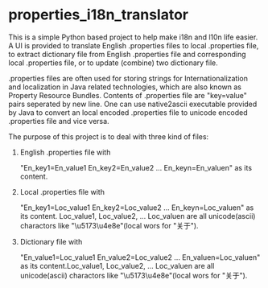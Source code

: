 properties_i18n_translator
==========================

This is a simple Python based project to help make i18n and l10n life easier. A UI is provided to translate English .properties files to local .properties file, to extract dictionary file from English .properties file and corresponding local .properties file, or to update (combine) two dictionary file.

.properties files are often used for storing strings for Internationalization and localization in Java related technologies, which are also known as Property Resource Bundles. Contents of .properties file are "key=value" pairs seperated by new line. One can use native2ascii executable provided by Java to convert an local encoded .properties file to unicode encoded .properties file and vice versa. 

The purpose of this project is to deal with three kind of files:

1. English .properties file with 

      "En_key1=En_value1
       En_key2=En_value2
       ...
       En_keyn=En_valuen" 
   as its content.
   
2. Local .properties file with 

      "En_key1=Loc_value1
       En_key2=Loc_value2
       ...
       En_keyn=Loc_valuen" 
   as its content. Loc_value1, Loc_value2, ... Loc_valuen are all unicode(ascii) charactors like "\u5173\u4e8e"(local wors for "关于").
   
3. Dictionary file with 

      "En_value1=Loc_value1
       En_value2=Loc_value2
       ...
       En_valuen=Loc_valuen" 
   as its content.Loc_value1, Loc_value2, ... Loc_valuen are all unicode(ascii) charactors like "\u5173\u4e8e"(local wors for "关于").
   
   
